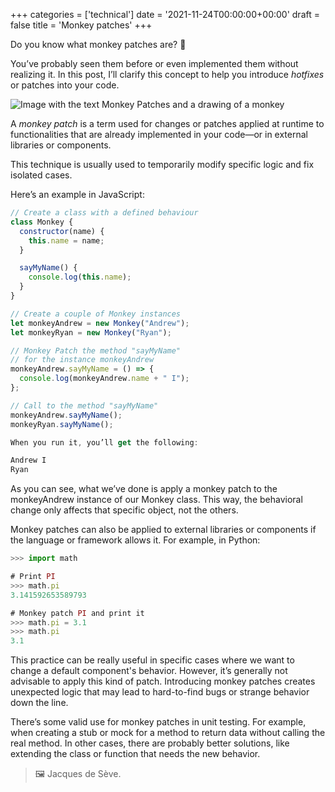 +++
categories = ['technical']
date = '2021-11-24T00:00:00+00:00'
draft = false
title = 'Monkey patches'
+++

Do you know what monkey patches are? 🐒

You’ve probably seen them before or even implemented them without realizing it. In this post, I’ll clarify this concept to help you introduce *hotfixes* or patches into your code.

![Image with the text Monkey Patches and a drawing of a monkey](./imgs/monkey_patches_card.png)

A *monkey patch* is a term used for changes or patches applied at runtime to functionalities that are already implemented in your code—or in external libraries or components.

This technique is usually used to temporarily modify specific logic and fix isolated cases.

Here’s an example in JavaScript:

```js
// Create a class with a defined behaviour
class Monkey {
  constructor(name) {
    this.name = name;
  }

  sayMyName() {
    console.log(this.name);
  }
}

// Create a couple of Monkey instances
let monkeyAndrew = new Monkey("Andrew");
let monkeyRyan = new Monkey("Ryan");

// Monkey Patch the method "sayMyName" 
// for the instance monkeyAndrew
monkeyAndrew.sayMyName = () => {
  console.log(monkeyAndrew.name + " I");
};

// Call to the method "sayMyName"
monkeyAndrew.sayMyName();
monkeyRyan.sayMyName();

When you run it, you’ll get the following:

Andrew I  
Ryan
```

As you can see, what we’ve done is apply a monkey patch to the monkeyAndrew instance of our Monkey class. This way, the behavioral change only affects that specific object, not the others.

Monkey patches can also be applied to external libraries or components if the language or framework allows it. For example, in Python:

```js
>>> import math

# Print PI
>>> math.pi
3.141592653589793

# Monkey patch PI and print it
>>> math.pi = 3.1
>>> math.pi
3.1
```

This practice can be really useful in specific cases where we want to change a default component's behavior. However, it’s generally not advisable to apply this kind of patch. Introducing monkey patches creates unexpected logic that may lead to hard-to-find bugs or strange behavior down the line.

There’s some valid use for monkey patches in unit testing. For example, when creating a stub or mock for a method to return data without calling the real method. In other cases, there are probably better solutions, like extending the class or function that needs the new behavior.

> 🖼️ Jacques de Sève.